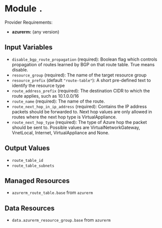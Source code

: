 
# Module `.`

Provider Requirements:
* **azurerm:** (any version)

## Input Variables
* `disable_bgp_route_propagation` (required): Boolean flag which controls propagation of routes learned by BGP on that route table. True means disable.
* `resource_group` (required): The name of the target resource group
* `resource_prefix` (default `"route-table"`): A short pre-defined text to identify the resource type
* `route_address_prefix` (required): The destination CIDR to which the route applies, such as 10.1.0.0/16
* `route_name` (required): The name of the route.
* `route_next_hop_in_ip_address` (required): Contains the IP address packets should be forwarded to. Next hop values are only allowed in routes where the next hop type is VirtualAppliance.
* `route_next_hop_type` (required): The type of Azure hop the packet should be sent to. Possible values are VirtualNetworkGateway, VnetLocal, Internet, VirtualAppliance and None.

## Output Values
* `route_table_id`
* `route_table_subnets`

## Managed Resources
* `azurerm_route_table.base` from `azurerm`

## Data Resources
* `data.azurerm_resource_group.base` from `azurerm`


